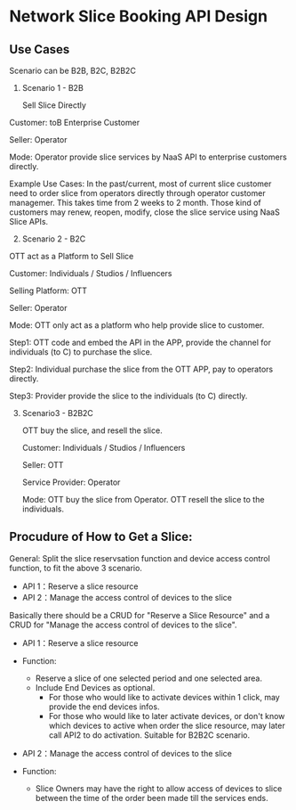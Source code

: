 # Network Slice Booking API Design

## **Use Cases**
Scenario can be  B2B, B2C, B2B2C

1. Scenario 1 - B2B

   Sell Slice Directly

Customer: toB Enterprise Customer

Seller: Operator 

Mode: Operator provide slice services by NaaS API to enterprise customers directly. 

Example Use Cases: In the past/current, most of  current slice customer need to order slice from operators directly through operator customer managemer. This takes time from 2 weeks to 2 month. Those kind of customers may renew, reopen, modify, close the slice service using NaaS Slice APIs. 




2. Scenario 2 - B2C

OTT act as a Platform to Sell Slice

Customer: Individuals  / Studios / Influencers

Selling Platform: OTT

Seller: Operator

Mode: OTT only act as a platform who help provide slice to customer. 

Step1: OTT code and embed the API in the APP, provide the channel for individuals (to C) to purchase the slice. 

Step2: Individual purchase the slice from the OTT APP, pay to operators directly. 

Step3: Provider provide the slice to the individuals (to C) directly. 



3. Scenario3 - B2B2C

   OTT buy the slice, and resell the slice. 

   Customer: Individuals  / Studios / Influencers

   Seller: OTT

   Service Provider: Operator

   Mode: OTT buy the slice from Operator. OTT resell the slice to the individuals.



##  **Procudure of How to Get a Slice:**

General: Split the slice reservsation function and device access control function, to fit the above 3 scenario.

   - API 1：Reserve a slice resource 
   - API 2：Manage the access control of devices to the slice

Basically there should be a CRUD for "Reserve a Slice Resource" and a CRUD for "Manage the access control of devices to the slice". 
- API 1：Reserve a slice resource 
- Function: 
  - Reserve a slice of one selected period and one selected area. 
  - Include End Devices as optional. 
    - For those who would like to activate devices within 1 click, may provide the end devices infos. 
    - For those who would like to later activate devices, or don't know which devices to active when order the slice resource, may later call API2 to do activation. Suitable for B2B2C scenario.

- API 2：Manage the access control of devices to the slice
- Function:
  - Slice Owners may have the right to allow access of devices to slice between the time of the order been made till the services ends. 





